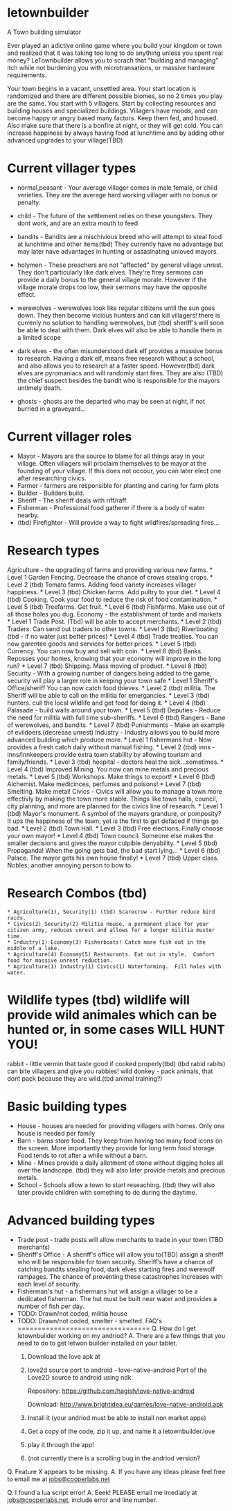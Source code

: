 letownbuilder
=============

A Town building simulator

Ever played an adictive online game where you build your kingdom or town and realized that it was taking too long to do anything unless you spent real money?   LeTownbuilder allows you to scrach that "building and managing" itch while not burdening you with microtransations, or massive hardware requirements.

Your town begins in a vacant, unsettled area.  Your start location is randomized and there are different possible biomes, so no 2 times you play are the same.  You start with 5 villagers.  Start by collecting resources and building houses and specialized buildings.  Villagers have moods, and can become happy or angry based many factors. Keep them fed, and housed.  Also make sure that there is a bonfire at night, or they will get cold.  You can increase happiness by always having food at lunchtime and by adding other advanced upgrades to your village(TBD)


Current villager types
============================
* normal,peasant - Your average villager comes in male female, or child verieties.  They are the average hard working villager with no bonus or penalty.

* child - The future of the settlement relies on these youngsters.  They dont work, and are an extra mouth to feed.

* bandits - Bandits are a mischivious breed who will attempt to steal food at lunchtime and other items(tbd)  They currently have no advantage but may later have advantages in hunting or assasinating unloved mayors.

* holymen - These preachers are not "affected" by general village unrest.  They don't particularly like dark elves.  They're firey sermons can provide a daily bonus to the general village morale.  However if the village morale drops too low, their sermons may have the opposite effect.

* werewolves - werewolves look like regular citizens until the sun goes down.  They then become vicious hunters and can kill villagers!  there is currenly no solution to handling werewolves, but (tbd) sheriff's will soon be able to deal with them.  Dark elves will also be able to handle them in a limited scope

* dark elves - the often misunderstood dark elf provides a massive bonus to research.  Having a dark elf, means free research without a school, and also allows you to research at a faster speed. However(tbd) dark elves are pyromaniacs and will randomly start fires.  They are also (TBD) the chief suspect besides the bandit who is responsible for the mayors untimely death.

* ghosts - ghosts are the departed who may be seen at night, if not burried in a graveyard...

Current villager roles
============================
* Mayor - Mayors are the source to blame for all things aray in your village.  Often villagers will proclaim themselves to be mayor at the founding of your village.  If this does not occour, you can later elect one after researching civics.
* Farmer - farmers are responsible for planting and caring for farm plots
* Builder - Builders build.
* Sheriff - The sheriff deals with riff/raff.
* Fisherman - Professional food gatherer if there is a body of water nearby.
* (tbd) Firefighter - Will provide a way to fight wildfires/spreading fires...

Research types
===============================
Agriculture - the upgrading of farms and providing various new farms.
	* Level 1 Garden Fencing.  Decrease the chance of crows stealing crops.
	* Level 2 (tbd) Tomato farms. Adding food variety increases villager happiness.
	* Level 3 (tbd) Chicken farms.  Add pultry to your diet.
	* Level 4 (tbd) Cooking.  Cook your food to reduce the risk of food contamination. 
	* Level 5 (tbd) Treefarms. Get fruit.
	* Level 6 (tbd) Fishfarms. Make use out of all those holes you dug.
Economy - the establishment of tarde and markets
	* Level 1 Trade Post. (Tbd) will be able to accept merchants.
	* Level 2 (tbd) Traders. Can send out traders to other towns.
	* Level 3 (tbd) Riverboating (tbd - if no water just better prices)
	* Level 4 (tbd) Trade treaties.  You can now garentee goods and services for better prices.
	* Level 5 (tbd) Currency. You can now buy and sell with coin.
	* Level 6 (tbd) Banks. Reposses your homes, knowing that your economy will improve in the long run?
	* Level 7 (tbd) Shipping. Mass moving of product.
	* Level 8 (tbd)
Security - With a growing number of dangers being added to the game, security will play a larger role in keeping your town safe
	* Level 1 Sheriff's Office/sheriff You can now catch food thieves.
	* Level 2 (tbd) militia. The Sheriff will be able to call on the militia for emergancies.
	* Level 3 (tbd) hunters. cull the local wildlife and get food for doing it.
	* Level 4 (tbd) Palasade - build walls around your town.
	* Level 5 (tbd) Deputies - Reduce the need for militia with full time sub-sheriffs.
	* Level 6 (tbd) Rangers - Bane of werewolves, and bandits.
	* Level 7 (tbd) Punishments - Make an example of evildoers.(decrease unrest)
Industry - Industry allows you to build more advanced building which produce more.
	* Level 1 fishermans hut - Now provides a fresh catch daily without manual fishing.
	* Level 2 (tbd) inns - inns/innkeepers provide extra town stability by allowing tourism and family/friends.
	* Level 3 (tbd) hospital - doctors heal the sick...sometimes.
	* Level 4 (tbd) Improved Mining. You now can mine metals and precious metals.
	* Level 5 (tbd) Workshops.  Make things to export!
	* Level 6 (tbd) Alchemist.  Make medicinces, perfumes and poisons!
	* Level 7 (tbd) Smelting. Make metal!
Civics - Civics will allow you to manage a town more effectivly by making the town more stable.  Things like town halls, council, city planning, and more are planned for the civics line of research.
	* Level 1 (tbd) Mayor's monument. A symbol of the mayers grandure, or pomposity? It ups the happiness of the town, yet is the first to get defaced if things go bad.
	* Level 2 (tbd) Town Hall.
	* Level 3 (tbd) Free elections.  Finally choose your own mayor!
	* Level 4 (tbd) Town council.  Someone else makes the smaller decisions and gives the mayor culpible denyability.
	* Level 5 (tbd) Propaganda! When the going gets bad, the bad start lying...
	* Level 6 (tbd) Palace.  The mayor gets his own house finally!
	* Level 7 (tbd) Upper class. Nobles; another annoying person to bow to.
	
Research Combos (tbd)
================================
	* Agriculture(1), Security(1) (tbd) Scarecrow - Further reduce bird raids.
	* Civics(2) Security(2) Militia House, a permanent place for your citizen army, reduces unrest and allows for a longer militia muster time.
	* Industry(1) Economy(3) Fisherboats! Catch more fish out in the middle of a lake.
	* Agriculture(4) Economy(5) Restaurants. Eat out in style.  Comfort food for massive unrest reduction.
	* Agriculture(1) Industry(1) Civics(1) Waterforming.  Fill holes with water.
Wildlife types (tbd) wildlife will provide wild animales which can be hunted or, in some cases WILL HUNT YOU!
================================
rabbit - little vermin that taste good if cooked properly(tbd)  (tbd rabid rabits) can bite villagers and give you rabbies!
wild donkey - pack animals, that dont pack because they are wild.(tbd animal training?)

Basic building types
================================
* House - houses are needed for providing villagers with homes.  Only one house is needed per family
* Barn -  barns store food.  They keep from having too many food icons on the screen.  More importantly they provide for long term food storage.  Food tends to rot after a while without a barn.
* Mine - Mines provide a daily allotment of stone without digging holes all over the landscape.  (tbd) they will also later provide metals and precious metals.
* School - Schools allow a town to start reseaching.  (tbd) they will also later provide children with something to do during the daytime.

Advanced building types
================================
* Trade post - trade posts will allow merchants to trade in your town (TBD merchants)
* Sheriff's Office - A sheriff's office will allow you to(TBD) assign a sheriff who will be responsible for town security.  Sheriff's have a chance of catching bandits stealing food, dark elves starting fires and werewolf rampages.  The chance of preventing these catastrophes increases with each level of security.
* Fisherman's hut - a fishermans hut will assign a villager to be a dedicated fisherman.  The hut must be built near water and provides a number of fish per day.
* TODO: Drawn/not coded, militia house
* TODO: Drawn/not coded, smelter - smelted.
FAQ's
=================================
Q. How do I get letownbuilder working on my andriod?
A. There are a few things that you need to do to get letwon builder installed on your tablet.
  1. Download the love apk at 
  2. love2d source port to android - love-native-android
     Port of the Love2D source to android using ndk.

      Repository: 
      https://github.com/hagish/love-native-android

      Download:
      http://www.brightidea.eu/games/love-native-android.apk 
  3. Install it (your andriod must be able to install non market apps)
  4. Get a copy of the code, zip it up, and name it a letownbuilder.love
  5. play it through the app!
  6. (not currently there is a scrolling bug in the andriod version?

Q. Feature X appears to be missing.
A. If you have any ideas please feel free to email me at jobs@cooperlabs.net

Q. I found a lua script error!
A. Eeek!  PLEASE email me imediatly at jobs@cooperlabs.net, include error and line number.



